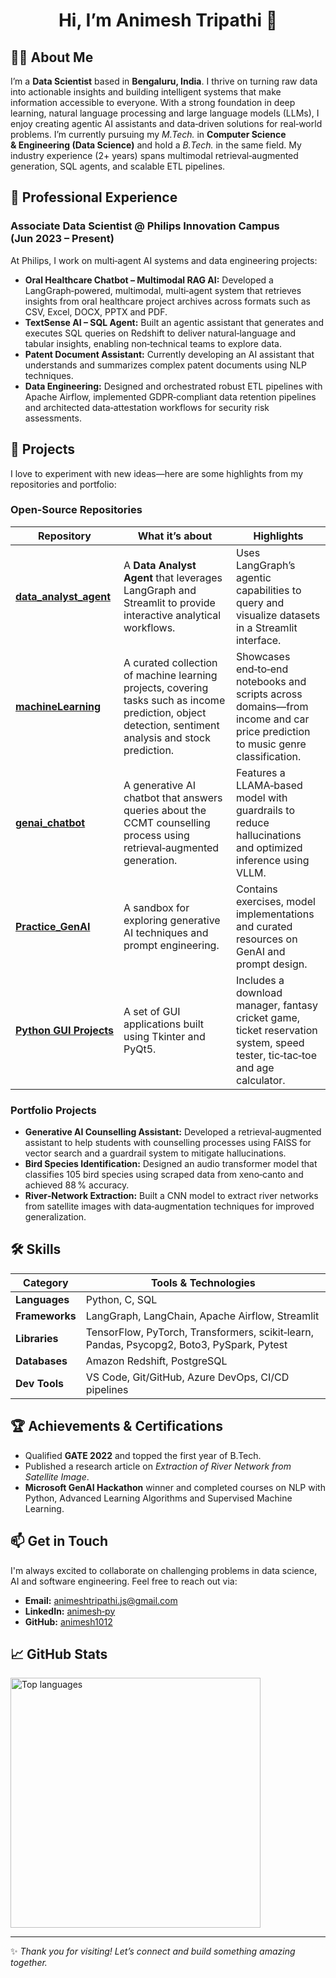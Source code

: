 <!-- GitHub Profile README for Animesh Tripathi -->

<div align="center">


# Hi, I’m **Animesh Tripathi** 👋

</div>

## 🧑‍💻 About Me

I’m a **Data Scientist** based in **Bengaluru, India**.  I thrive on turning raw data into actionable insights and building intelligent systems that make information accessible to everyone.  With a strong foundation in deep learning, natural language processing and large language models (LLMs), I enjoy creating agentic AI assistants and data‑driven solutions for real‑world problems.  I’m currently pursuing my *M.Tech.* in **Computer Science & Engineering (Data Science)** and hold a *B.Tech.* in the same field.  My industry experience (2+ years) spans multimodal retrieval‑augmented generation, SQL agents, and scalable ETL pipelines.

## 🏢 Professional Experience

### Associate Data Scientist @ Philips Innovation Campus (Jun 2023 – Present)

At Philips, I work on multi‑agent AI systems and data engineering projects:

* **Oral Healthcare Chatbot – Multimodal RAG AI:** Developed a LangGraph‑powered, multimodal, multi‑agent system that retrieves insights from oral healthcare project archives across formats such as CSV, Excel, DOCX, PPTX and PDF.
* **TextSense AI – SQL Agent:** Built an agentic assistant that generates and executes SQL queries on Redshift to deliver natural‑language and tabular insights, enabling non‑technical teams to explore data.
* **Patent Document Assistant:** Currently developing an AI assistant that understands and summarizes complex patent documents using NLP techniques.
* **Data Engineering:** Designed and orchestrated robust ETL pipelines with Apache Airflow, implemented GDPR‑compliant data retention pipelines and architected data‑attestation workflows for security risk assessments.

## 🧪 Projects

I love to experiment with new ideas—here are some highlights from my repositories and portfolio:

### Open‑Source Repositories

| Repository | What it’s about | Highlights |
|---|---|---|
| **[data_analyst_agent](https://github.com/animesh1012/data_analyst_agent)** | A **Data Analyst Agent** that leverages LangGraph and Streamlit to provide interactive analytical workflows. | Uses LangGraph’s agentic capabilities to query and visualize datasets in a Streamlit interface. |
| **[machineLearning](https://github.com/animesh1012/machineLearning)** | A curated collection of machine learning projects, covering tasks such as income prediction, object detection, sentiment analysis and stock prediction. | Showcases end‑to‑end notebooks and scripts across domains—from income and car price prediction to music genre classification. |
| **[genai_chatbot](https://github.com/animesh1012/genai_chatbot)** | A generative AI chatbot that answers queries about the CCMT counselling process using retrieval‑augmented generation. | Features a LLAMA‑based model with guardrails to reduce hallucinations and optimized inference using VLLM. |
| **[Practice_GenAI](https://github.com/animesh1012/Practice_GenAI)** | A sandbox for exploring generative AI techniques and prompt engineering. | Contains exercises, model implementations and curated resources on GenAI and prompt design. |
| **[Python GUI Projects](https://github.com/animesh1012/pythongui)** | A set of GUI applications built using Tkinter and PyQt5. | Includes a download manager, fantasy cricket game, ticket reservation system, speed tester, tic‑tac‑toe and age calculator. |

### Portfolio Projects

* **Generative AI Counselling Assistant:** Developed a retrieval‑augmented assistant to help students with counselling processes using FAISS for vector search and a guardrail system to mitigate hallucinations.
* **Bird Species Identification:** Designed an audio transformer model that classifies 105 bird species using scraped data from xeno‑canto and achieved 88 % accuracy.
* **River‑Network Extraction:** Built a CNN model to extract river networks from satellite images with data‑augmentation techniques for improved generalization.

## 🛠️ Skills

| Category | Tools & Technologies |
|---|---|
| **Languages** | Python, C, SQL |
| **Frameworks** | LangGraph, LangChain, Apache Airflow, Streamlit |
| **Libraries** | TensorFlow, PyTorch, Transformers, scikit‑learn, Pandas, Psycopg2, Boto3, PySpark, Pytest |
| **Databases** | Amazon Redshift, PostgreSQL |
| **Dev Tools** | VS Code, Git/GitHub, Azure DevOps, CI/CD pipelines |

## 🏆 Achievements & Certifications

* Qualified **GATE 2022** and topped the first year of B.Tech.
* Published a research article on *Extraction of River Network from Satellite Image*.
* **Microsoft GenAI Hackathon** winner and completed courses on NLP with Python, Advanced Learning Algorithms and Supervised Machine Learning.

## 📫 Get in Touch

I'm always excited to collaborate on challenging problems in data science, AI and software engineering.  Feel free to reach out via:

* **Email:** animeshtripathi.js@gmail.com
* **LinkedIn:** [animesh‑py](https://www.linkedin.com/in/animesh-py/)
* **GitHub:** [animesh1012](https://github.com/animesh1012)

## 📈 GitHub Stats

<div>

<!-- GitHub Readme Stats (dynamic badges) -->

<a href="https://github.com/animesh1012">
  <img width="400" src="https://github-readme-stats.vercel.app/api/top-langs/?username=animesh1012&layout=compact&hide=jupyter%20notebook&theme=default" alt="Top languages" />
</a>

</div>

---

✨ *Thank you for visiting!  Let’s connect and build something amazing together.*
